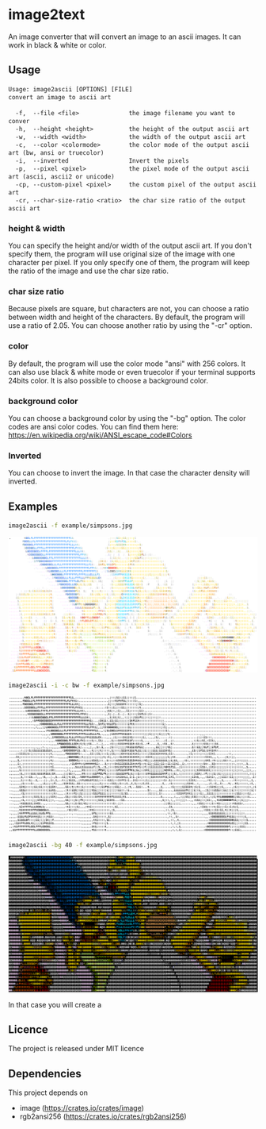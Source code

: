 # image2text

An image converter that will convert an image to an ascii images.
It can work in black & white or color.

## Usage

```
Usage: image2ascii [OPTIONS] [FILE]
convert an image to ascii art

  -f,  --file <file>              the image filename you want to conver
  -h,  --height <height>          the height of the output ascii art
  -w,  --width <width>            the width of the output ascii art
  -c,  --color <colormode>        the color mode of the output ascii art (bw, ansi or truecolor)
  -i,  --inverted                 Invert the pixels
  -p,  --pixel <pixel>            the pixel mode of the output ascii art (ascii, ascii2 or unicode)
  -cp, --custom-pixel <pixel>     the custom pixel of the output ascii art
  -cr, --char-size-ratio <ratio>  the char size ratio of the output ascii art
```
### height & width

You can specify the height and/or width of the output ascii art.
If you don't specify them, the program will use original size of the image 
with one character per pixel.
If you only specify one of them, the program will keep the ratio of the image and use the char size ratio.

### char size ratio

Because pixels are square, but characters are not, you can choose a ratio between width and height of the characters.
By default, the program will use a ratio of 2.05. You can choose another ratio by using the "-cr" option.

### color

By default, the program will use the color mode "ansi" with 256 colors.
It can also use black & white mode or even truecolor if your terminal supports 24bits color.
It is also possible to choose a background color.

### background color

You can choose a background color by using the "-bg" option.
The color codes are ansi color codes. You can find them here: https://en.wikipedia.org/wiki/ANSI_escape_code#Colors

### Inverted

You can choose to invert the image. In that case the character density will inverted.

## Examples

```bash
image2ascii -f example/simpsons.jpg
```

![simpsons](example/simpsons_color.png)

```bash
image2ascii -i -c bw -f example/simpsons.jpg
```
![simpsons](example/simpsons_bw.png)

```bash
image2ascii -bg 40 -f example/simpsons.jpg
```
![simpsons](example/simpsons_color_black_bg.png)

In that case you will create a 

## Licence

The project is released under MIT licence

## Dependencies

This project depends on 
- image (https://crates.io/crates/image)
- rgb2ansi256 (https://crates.io/crates/rgb2ansi256)